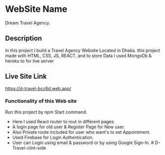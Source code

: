 # WebSite Name

Dream Travel Agency.

## Description

In this project I build a Travel Agency Website Located in Dhaka. this project made with HTML, CSS, JS, REACT. and to store Data I used MongoDb & heroku to for live server

## Live Site Link

https://d-travel-bcc6d.web.app/

### Functionality of this Web site

Run this project by npm Start command.

- Here I used React router to rout in different
  pages.
- A login page for old user & Register Page for New user.
- Also Private route included for user who want's to set Appointment.
- Used Firebase for Login Authentication.
- User can Login using email & password or by using Google Sign-In.
#   D - T r a v e l - c l i n t - s i d e  
 